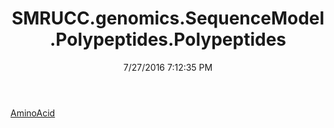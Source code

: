 ﻿---
title: SMRUCC.genomics.SequenceModel.Polypeptides.Polypeptides
date: 7/27/2016 7:12:35 PM
---

[AminoAcid](T-SMRUCC.genomics.SequenceModel.Polypeptides.Polypeptides.AminoAcid.html)
